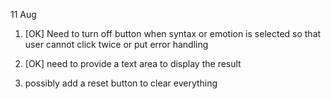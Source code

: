 11 Aug
1. [OK] Need to turn off button when syntax or emotion is selected so that user cannot click twice or
   put error handling
   
2. [OK] need to provide a text area to display the result
3. possibly add a reset button to clear everything
